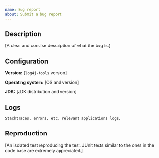 ```yaml
---
name: Bug report
about: Submit a bug report
---
```


## Description

[A clear and concise description of what the bug is.]

## Configuration

**Version:** [`log4j-tools` version]

**Operating system:** [OS and version]

**JDK:** [JDK distribution and version]

## Logs

```
Stacktraces, errors, etc. relevant applications logs.
```

## Reproduction

[An isolated test reproducing the test.
JUnit tests similar to the ones in the code base are extremely appreciated.]
